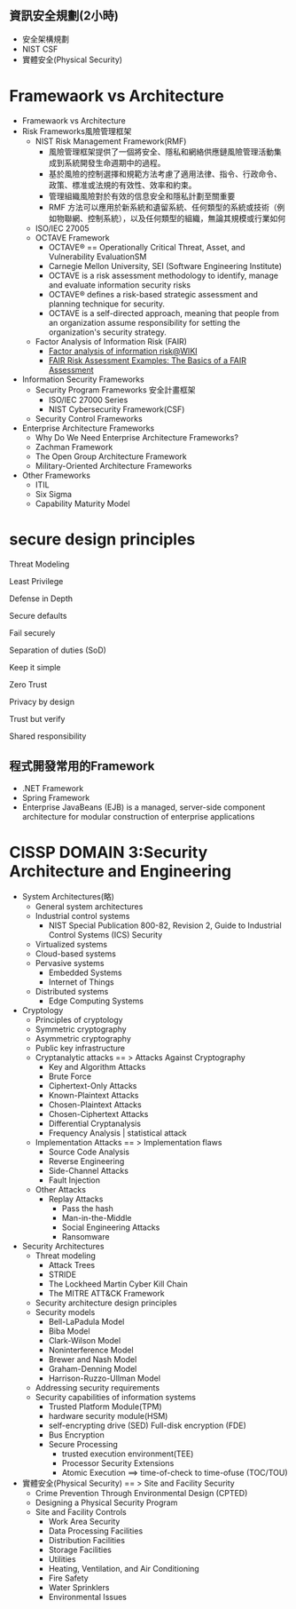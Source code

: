 ## 資訊安全規劃(2小時)
- 安全架構規劃
- NIST CSF
- 實體安全(Physical Security)

# Framewaork vs Architecture
- Framewaork vs Architecture
- Risk Frameworks風險管理框架 
  - NIST Risk Management Framework(RMF) 
    - 風險管理框架提供了一個將安全、隱私和網絡供應鏈風險管理活動集成到系統開發生命週期中的過程。
    - 基於風險的控制選擇和規範方法考慮了適用法律、指令、行政命令、政策、標准或法規的有效性、效率和約束。
    - 管理組織風險對於有效的信息安全和隱私計劃至關重要
    - RMF 方法可以應用於新系統和遺留系統、任何類型的系統或技術（例如物聯網、控制系統），以及任何類型的組織，無論其規模或行業如何 
  - ISO/IEC 27005 
  - OCTAVE Framework 
    - OCTAVE® == Operationally Critical Threat, Asset, and Vulnerability EvaluationSM 
    - Carnegie Mellon University, SEI (Software Engineering Institute)
    - OCTAVE is a risk assessment methodology to identify, manage and evaluate information security risks
    - OCTAVE® defines a risk-based strategic assessment and planning technique for security. 
    - OCTAVE is a self-directed approach, meaning that people from an organization assume responsibility for setting the organization's security strategy.
  - Factor Analysis of Information Risk (FAIR) 
    - [Factor analysis of information risk@WIKI](https://en.wikipedia.org/wiki/Factor_analysis_of_information_risk)
    - [FAIR Risk Assessment Examples: The Basics of a FAIR Assessment](https://www.risklens.com/resource-center/blog/fair-risk-assessment-examples-the-basics-of-a-fair-assessment)
- Information Security Frameworks 
  - Security Program Frameworks 安全計畫框架
    - ISO/IEC 27000 Series
    - NIST Cybersecurity Framework(CSF) 
  - Security Control Frameworks 
- Enterprise Architecture Frameworks
  - Why Do We Need Enterprise Architecture Frameworks? 
  - Zachman Framework 
  - The Open Group Architecture Framework 
  - Military-Oriented Architecture Frameworks 
- Other Frameworks  
  - ITIL 
  - Six Sigma 
  - Capability Maturity Model 
# secure design principles
Threat Modeling 

Least Privilege 

Defense in Depth 

Secure defaults 

Fail securely 

Separation of duties (SoD) 

Keep it simple 

Zero Trust 

Privacy by design 

Trust but verify 

Shared responsibility 

## 程式開發常用的Framework
- .NET Framework
- Spring Framework
- Enterprise JavaBeans (EJB) is a managed, server-side component architecture for modular construction of enterprise applications


# CISSP DOMAIN 3:Security Architecture and Engineering
- System Architectures(略)
  - General system architectures
  - Industrial control systems
    - NIST Special Publication 800-82, Revision 2, Guide to Industrial Control Systems (ICS) Security 
  - Virtualized systems
  - Cloud-based systems
  - Pervasive systems
    - Embedded Systems
    - Internet of Things 
  - Distributed systems
    - Edge Computing Systems 
- Cryptology
  - Principles of cryptology
  - Symmetric cryptography
  - Asymmetric cryptography
  - Public key infrastructure
  - Cryptanalytic attacks  == > Attacks Against Cryptography
    - Key and Algorithm Attacks
    - Brute Force
    - Ciphertext-Only Attacks
    - Known-Plaintext Attacks
    - Chosen-Plaintext Attacks
    - Chosen-Ciphertext Attacks
    - Differential Cryptanalysis
    - Frequency Analysis | statistical attack
  - Implementation Attacks == > Implementation flaws
    - Source Code Analysis
    - Reverse Engineering
    - Side-Channel Attacks
    - Fault Injection
  - Other Attacks
    - Replay Attacks
      - Pass the hash
      - Man-in-the-Middle
      - Social Engineering Attacks
      - Ransomware
- Security Architectures
  - Threat modeling
    - Attack Trees
    - STRIDE
    - The Lockheed Martin Cyber Kill Chain
    - The MITRE ATT&CK Framework 
  - Security architecture design principles
  - Security models
    - Bell-LaPadula Model
    - Biba Model
    - Clark-Wilson Model
    - Noninterference Model
    - Brewer and Nash Model
    - Graham-Denning Model
    - Harrison-Ruzzo-Ullman Model 
  - Addressing security requirements
  - Security capabilities of information systems 
    - Trusted Platform Module(TPM) 
    - hardware security module(HSM)
    - self-encrypting drive (SED) Full-disk encryption (FDE)
    - Bus Encryption
    - Secure Processing
      - trusted execution environment(TEE) 
      - Processor Security Extensions
      - Atomic Execution ==> time-of-check to time-ofuse (TOC/TOU)
- 實體安全(Physical Security) == > Site and Facility Security
  - Crime Prevention Through Environmental Design (CPTED)
  - Designing a Physical Security Program 
  - Site and Facility Controls
    - Work Area Security
    - Data Processing Facilities
    - Distribution Facilities
    - Storage Facilities
    - Utilities
    - Heating, Ventilation, and Air Conditioning
    - Fire Safety
    - Water Sprinklers
    - Environmental Issues 
